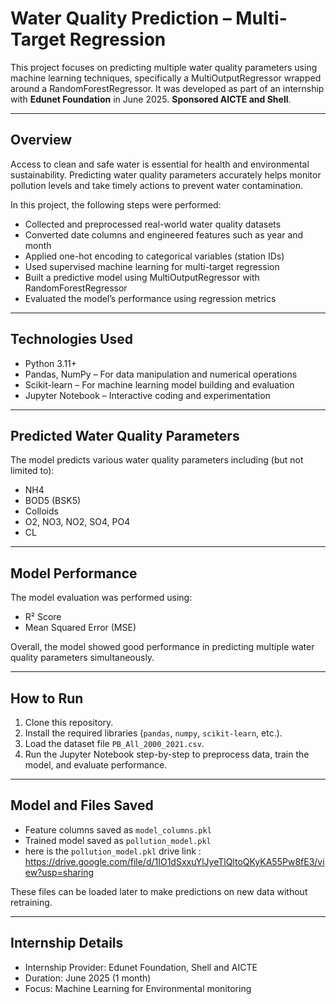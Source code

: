 # Water Quality Prediction – Multi-Target Regression

This project focuses on predicting multiple water quality parameters using machine learning techniques, specifically a MultiOutputRegressor wrapped around a RandomForestRegressor. It was developed as part of an internship with **Edunet Foundation** in June 2025.
**Sponsored AICTE and Shell**.

---
## Overview

Access to clean and safe water is essential for health and environmental sustainability. Predicting water quality parameters accurately helps monitor pollution levels and take timely actions to prevent water contamination.

In this project, the following steps were performed:

- Collected and preprocessed real-world water quality datasets  
- Converted date columns and engineered features such as year and month  
- Applied one-hot encoding to categorical variables (station IDs)  
- Used supervised machine learning for multi-target regression  
- Built a predictive model using MultiOutputRegressor with RandomForestRegressor  
- Evaluated the model’s performance using regression metrics  

---
## Technologies Used

- Python 3.11+ 
- Pandas, NumPy – For data manipulation and numerical operations  
- Scikit-learn – For machine learning model building and evaluation  
- Jupyter Notebook – Interactive coding and experimentation

---

## Predicted Water Quality Parameters

The model predicts various water quality parameters including (but not limited to):

- NH4  
- BOD5 (BSK5)  
- Colloids  
- O2, NO3, NO2, SO4, PO4  
- CL  

---
## Model Performance

The model evaluation was performed using:

- R² Score  
- Mean Squared Error (MSE)  

Overall, the model showed good performance in predicting multiple water quality parameters simultaneously.

---
## How to Run

1. Clone this repository.  
2. Install the required libraries (`pandas`, `numpy`, `scikit-learn`, etc.).  
3. Load the dataset file `PB_All_2000_2021.csv`.  
4. Run the Jupyter Notebook step-by-step to preprocess data, train the model, and evaluate performance.  

---
## Model and Files Saved

- Feature columns saved as `model_columns.pkl`
- Trained model saved as `pollution_model.pkl`
- here is the  `pollution_model.pkl` drive link : https://drive.google.com/file/d/1IO1dSxxuYlJyeTlQltoQKyKA55Pw8fE3/view?usp=sharing

These files can be loaded later to make predictions on new data without retraining.

---

## Internship Details

- Internship Provider: Edunet Foundation, Shell and AICTE
- Duration: June 2025 (1 month)  
- Focus: Machine Learning for Environmental monitoring
